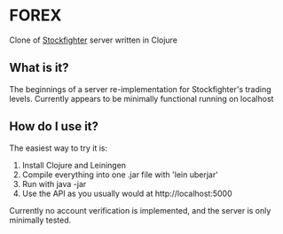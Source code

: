 # FOREX
Clone of [Stockfighter](https://www.stockfighter.io) server written in Clojure

## What is it?

The beginnings of a server re-implementation for Stockfighter's trading levels.  Currently
appears to be minimally functional running on localhost

## How do I use it?

The easiest way to try it is:

  1. Install Clojure and Leiningen
  2. Compile everything into one .jar file with 'lein uberjar'
  3. Run with java -jar <jar name here>
  4. Use the API as you usually would at http://localhost:5000

Currently no account verification is implemented, and the server is only minimally tested.
